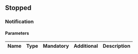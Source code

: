 ## Stopped

### Notification
#### Parameters
|Name|Type|Mandatory|Additional|Description|
|:---|:---|:--------|:---------|:----------|
